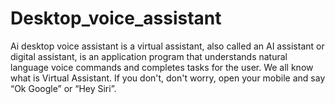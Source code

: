 # Desktop_voice_assistant
Ai desktop voice assistant is a virtual assistant, also called an AI assistant or digital assistant, is an application program that understands natural language voice commands and completes tasks for the user. We all know what is Virtual Assistant. If you don't, don't worry, open your mobile and say “Ok Google” or “Hey Siri”.
